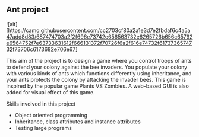 ## Ant project

![alt][https://camo.githubusercontent.com/cc2703cf80a2a1e3d7e2fbdaf6c4a5a47add8d83/687474703a2f2f696e73742e656563732e6265726b656c65792e6564752f7e63733631612f666131372f70726f6a2f616e74732f6173736574732f73706c6173682e706e67]

This aim of the project is to design a game where you control troops of ants to defend your colony against the bee invaders. You populate your colony with various kinds of ants which functions differently using inheritance, and your ants protects the colony by attacking the invader bees. This game is inspired by the popular game Plants VS Zombies. A web-based GUI is also added for visual effect of this game.

Skills involved in this project

- Object oriented programming
- Inheritance, class attributes and instance attributes
- Testing large programs

